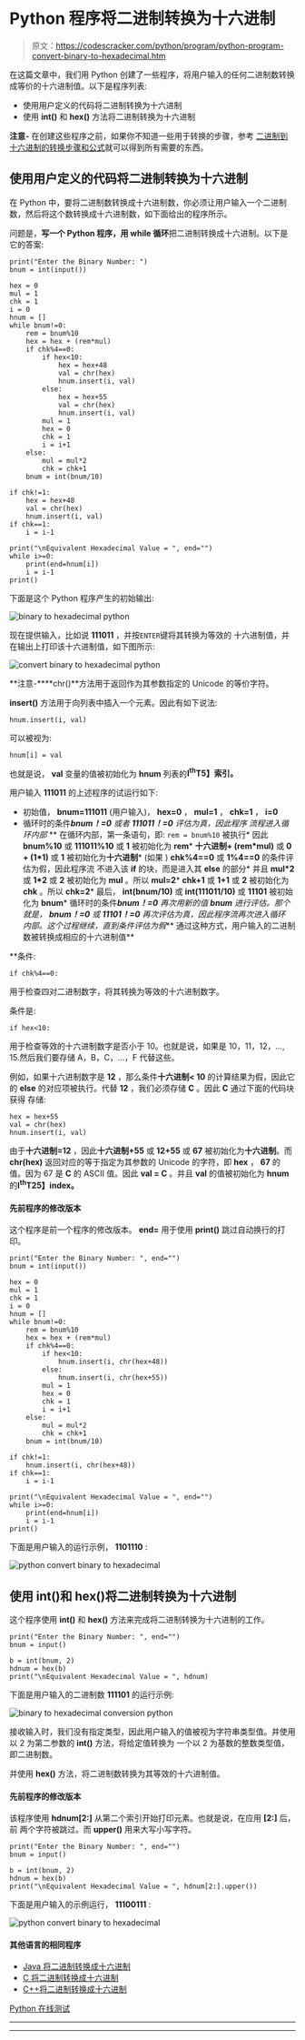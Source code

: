 # Python 程序将二进制转换为十六进制

> 原文：<https://codescracker.com/python/program/python-program-convert-binary-to-hexadecimal.htm>

在这篇文章中，我们用 Python 创建了一些程序，将用户输入的任何二进制数转换成等价的十六进制值。以下是程序列表:

*   使用用户定义的代码将二进制转换为十六进制
*   使用 **int()** 和 **hex()** 方法将二进制转换为十六进制

**注意-** 在创建这些程序之前，如果你不知道一些用于转换的步骤，参考 [二进制到十六进制的转换步骤和公式](/computer-fundamental/binary-to-hexadecimal.htm)就可以得到所有需要的东西。

## 使用用户定义的代码将二进制转换为十六进制

在 Python 中，要将二进制数转换成十六进制数，你必须让用户输入一个二进制数，然后将这个数转换成十六进制数，如下面给出的程序所示。

问题是，**写一个 Python 程序，用 while 循环**把二进制转换成十六进制。以下是它的答案:

```
print("Enter the Binary Number: ")
bnum = int(input())

hex = 0
mul = 1
chk = 1
i = 0
hnum = []
while bnum!=0:
    rem = bnum%10
    hex = hex + (rem*mul)
    if chk%4==0:
        if hex<10:
            hex = hex+48
            val = chr(hex)
            hnum.insert(i, val)
        else:
            hex = hex+55
            val = chr(hex)
            hnum.insert(i, val)
        mul = 1
        hex = 0
        chk = 1
        i = i+1
    else:
        mul = mul*2
        chk = chk+1
    bnum = int(bnum/10)

if chk!=1:
    hex = hex+48
    val = chr(hex)
    hnum.insert(i, val)
if chk==1:
    i = i-1

print("\nEquivalent Hexadecimal Value = ", end="")
while i>=0:
    print(end=hnum[i])
    i = i-1
print()
```

下面是这个 Python 程序产生的初始输出:

![binary to hexadecimal python](img/c2bdc55f77cd16d95144a5ef330ad65b.png)

现在提供输入，比如说 **111011** ，并按`ENTER`键将其转换为等效的 十六进制值，并在输出上打印该十六进制值，如下图所示:

![convert binary to hexadecimal python](img/ef6afbed3ce0625d2d6f0fde60a20759.png)

**注意-****chr()**方法用于返回作为其参数指定的 Unicode 的等价字符。

**insert()** 方法用于向列表中插入一个元素。因此有如下说法:

```
hnum.insert(i, val)
```

可以被视为:

```
hnum[i] = val
```

也就是说， **val** 变量的值被初始化为 **hnum** 列表的**I<sup>th</sup>T5】索引。**

用户输入 **111011** 的上述程序的试运行如下:

*   初始值， **bnum=111011** (用户输入)， **hex=0** ， **mul=1** ， **chk=1** ， **i=0**
*   循环时的条件***bnum！=0** 或者 **111011！=0** 评估为真，因此程序 流程进入循环内部*
**   在循环内部，第一条语句，即:
    `rem = bnum%10`
    被执行*   因此 **bnum%10** 或 **111011%10** 或 **1** 被初始化为 **rem***   **十六进制+ (rem*mul)** 或 **0 + (1*1)** 或 **1** 被初始化为**十六进制***   (如果 ) **chk%4==0** 或 **1%4==0** 的条件评估为假，因此程序流 不进入该 **if** 的块，而是进入其 **else** 的部分*   并且 **mul*2** 或 **1*2** 或 **2** 被初始化为 **mul** 。所以 **mul=2***   **chk+1** 或 **1+1** 或 **2** 被初始化为 **chk** 。所以 **chk=2***   最后， **int(bnum/10)** 或 **int(111011/10)** 或 **11101** 被初始化为 **bnum***   循环时的条件***bnum！=0** 再次用新的值 **bnum** 进行评估。那个 就是， **bnum！=0** 或 **11101！=0** 再次评估为真，因此程序流再次进入循环 内部。这个过程继续，直到条件评估为假***   通过这种方式，用户输入的二进制数被转换成相应的十六进制值**

 **条件:

```
if chk%4==0:
```

用于检查四对二进制数字，将其转换为等效的十六进制数字。

条件是:

```
if hex<10:
```

用于检查等效的十六进制数字是否小于 10。也就是说，如果是 10，11，12，..., 15.然后我们要存储 A，B，C，...，F 代替这些。

例如，如果十六进制数字是 **12** ，那么条件**十六进制< 10** 的计算结果为假，因此它的 **else** 的对应项被执行。代替 **12** ，我们必须存储 **C** 。因此 **C** 通过下面的代码块获得 存储:

```
hex = hex+55
val = chr(hex)
hnum.insert(i, val)
```

由于**十六进制=12** ，因此**十六进制+55** 或 **12+55** 或 **67** 被初始化为**十六进制**。而 **chr(hex)** 返回对应的等于指定为其参数的 Unicode 的字符，即 **hex** ， **67** 的 值。因为 67 是 **C** 的 ASCII 值。因此 **val = C** 。并且 **val** 的值被初始化为 **hnum** 的**I<sup>th</sup>T25】index。**

#### 先前程序的修改版本

这个程序是前一个程序的修改版本。 **end=** 用于使用 **print()** 跳过自动换行的打印。

```
print("Enter the Binary Number: ", end="")
bnum = int(input())

hex = 0
mul = 1
chk = 1
i = 0
hnum = []
while bnum!=0:
    rem = bnum%10
    hex = hex + (rem*mul)
    if chk%4==0:
        if hex<10:
            hnum.insert(i, chr(hex+48))
        else:
            hnum.insert(i, chr(hex+55))
        mul = 1
        hex = 0
        chk = 1
        i = i+1
    else:
        mul = mul*2
        chk = chk+1
    bnum = int(bnum/10)

if chk!=1:
    hnum.insert(i, chr(hex+48))
if chk==1:
    i = i-1

print("\nEquivalent Hexadecimal Value = ", end="")
while i>=0:
    print(end=hnum[i])
    i = i-1
print()
```

下面是用户输入的运行示例， **1101110** :

![python convert binary to hexadecimal](img/4e672e25a93b2fe2bc5953d2d9c0efd8.png)

## 使用 int()和 hex()将二进制转换为十六进制

这个程序使用 **int()** 和 **hex()** 方法来完成将二进制转换为十六进制的工作。

```
print("Enter the Binary Number: ", end="")
bnum = input()

b = int(bnum, 2)
hdnum = hex(b)
print("\nEquivalent Hexadecimal Value = ", hdnum)
```

下面是用户输入的二进制数 **111101** 的运行示例:

![binary to hexadecimal conversion python](img/978d86743ad2ee4a74b3af1828dc37e7.png)

接收输入时，我们没有指定类型，因此用户输入的值被视为字符串类型值。并使用以 2 为第二参数的 **int()** 方法，将给定值转换为 一个以 2 为基数的整数类型值，即二进制数。

并使用 **hex()** 方法，将二进制数转换为其等效的十六进制值。

#### 先前程序的修改版本

该程序使用 **hdnum[2:]** 从第二个索引开始打印元素。也就是说，在应用 **[2:]** 后，前 两个字符被跳过。而 **upper()** 用来大写小写字符。

```
print("Enter the Binary Number: ", end="")
bnum = input()

b = int(bnum, 2)
hdnum = hex(b)
print("\nEquivalent Hexadecimal Value = ", hdnum[2:].upper())
```

下面是用户输入的示例运行， **11100111** :

![python convert binary to hexadecimal](img/c7c0c87d919ae24a9f075a275c55d17d.png)

#### 其他语言的相同程序

*   [Java 将二进制转换成十六进制](/java/program/java-program-convert-binary-to-hexadecimal.htm)
*   [C 将二进制转换成十六进制](/c/program/c-program-convert-binary-to-hexadecimal.htm)
*   [C++将二进制转换成十六进制](/cpp/program/cpp-program-convert-binary-to-hexadecimal.htm)

[Python 在线测试](/exam/showtest.php?subid=10)

* * *

* * ***